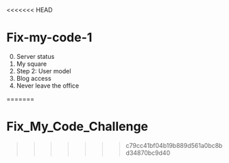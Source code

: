 <<<<<<< HEAD
# Fix-my-code-1
0. Server status
1. My square
2. Step 2: User model
3. Blog access
4. Never leave the office

=======
# Fix_My_Code_Challenge
>>>>>>> c79cc41bf04b19b889d561a0bc8bd34870bc9d40
